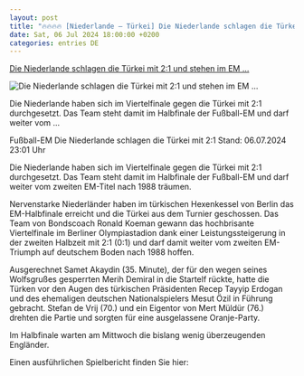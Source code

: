 ```yaml
---
layout: post
title: "🔥🔥🔥🔥 [Niederlande – Türkei] Die Niederlande schlagen die Türkei mit 2:1 und stehen im EM ..."
date: Sat, 06 Jul 2024 18:00:00 +0200
categories: entries DE
---
```

[Die Niederlande schlagen die Türkei mit 2:1 und stehen im EM ...](https://www.tagesschau.de/sport/niederlande-tuerkei-em-fussball-100.html)

![Die Niederlande schlagen die Türkei mit 2:1 und stehen im EM ...](https://images.tagesschau.de/image/4eab4f05-892a-4505-b452-f2490e419dd3/AAABkInJYgc/AAABjwnlFvA/16x9-1280/niederlande-em-102.jpg)

Die Niederlande haben sich im Viertelfinale gegen die Türkei mit 2:1 durchgesetzt. Das Team steht damit im Halbfinale der Fußball-EM und darf weiter vom ...

Fußball-EM Die Niederlande schlagen die Türkei mit 2:1 Stand: 06.07.2024 23:01 Uhr

Die Niederlande haben sich im Viertelfinale gegen die Türkei mit 2:1 durchgesetzt. Das Team steht damit im Halbfinale der Fußball-EM und darf weiter vom zweiten EM-Titel nach 1988 träumen.

Nervenstarke Niederländer haben im türkischen Hexenkessel von Berlin das EM-Halbfinale erreicht und die Türkei aus dem Turnier geschossen. Das Team von Bondscoach Ronald Koeman gewann das hochbrisante Viertelfinale im Berliner Olympiastadion dank einer Leistungssteigerung in der zweiten Halbzeit mit 2:1 (0:1) und darf damit weiter vom zweiten EM-Triumph auf deutschem Boden nach 1988 hoffen.

Ausgerechnet Samet Akaydin (35. Minute), der für den wegen seines Wolfsgrußes gesperrten Merih Demiral in die Startelf rückte, hatte die Türken vor den Augen des türkischen Präsidenten Recep Tayyip Erdogan und des ehemaligen deutschen Nationalspielers Mesut Özil in Führung gebracht. Stefan de Vrij (70.) und ein Eigentor von Mert Müldür (76.) drehten die Partie und sorgten für eine ausgelassene Oranje-Party.

Im Halbfinale warten am Mittwoch die bislang wenig überzeugenden Engländer.

Einen ausführlichen Spielbericht finden Sie hier:

